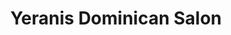 ---
title: "Yeranis Dominican Salon"
url: /manassas/yeranis-dominican-salon-zimbro-avenue/
shop: hairdresser
---